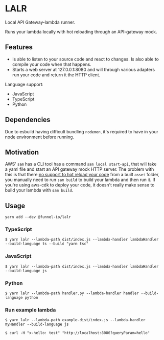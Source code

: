 # LALR

Local API Gateway-lambda runner.

Runs your lambda locally with hot reloading through an API-gateway mock.

## Features

- Is able to listen to your source code and react to changes. Is also able to compile your code when that happens.
- Starts a web server at 127.0.0.1:8080 and will through various adapters run your code and return it the HTTP client.

Language support:

- JavaScript
- TypeScript
- Python

## Dependencies

Due to esbuild having difficult bundling `nodemon`, it's required to have in your node environment before running.

## Motivation

AWS' `sam` has a CLI tool has a command `sam local start-api`, that will take a yaml file and start an API gateway mock HTTP server. The problem with this is that there [no support to hot reload your code](https://github.com/aws/aws-sam-cli/issues/901) from a built `asset` folder, you manually need to run `sam build` to build your lambda and then run it. If you're using aws-cdk to deploy your code, it doesn't really make sense to build your lambda with `sam build`.

## Usage

`yarn add --dev @funnel-io/lalr`

### TypeScript

`$ yarn lalr --lambda-path dist/index.js --lambda-handler lambdaHandler --build-language ts --build "yarn tsc"`

### JavaScript

`$ yarn lalr --lambda-path dist/index.js --lambda-handler lambdaHandler --build-language js`

### Python

`$ yarn lalr --lambda-path handler.py --lambda-handler handler --build-language python`

### Run example lambda

`$ yarn lalr --lambda-path example-dist/index.js --lambda-handler myHandler --build-language js`

`$ curl -H "x-hello: test" "http://localhost:8080?queryParam=hello"`
